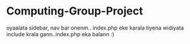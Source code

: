 # Computing-Group-Project

oyaalata sidebar, nav bar onenm.. index.php eke karala tiyena widiyata include krala gann..index.php eka balann :)